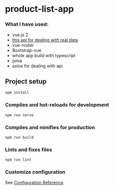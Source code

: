 # product-list-app

### What I have used:
* vue.js 2
* [this api for dealing with real data](https://dummyjson.com/docs/products)
* vue-router
* Bootstrap-vue
* whole app build with typescript
* pinia
* axios for dealing with api

## Project setup
```
npm install
```

### Compiles and hot-reloads for development
```
npm run serve
```

### Compiles and minifies for production
```
npm run build
```

### Lints and fixes files
```
npm run lint
```

### Customize configuration
See [Configuration Reference](https://cli.vuejs.org/config/).
